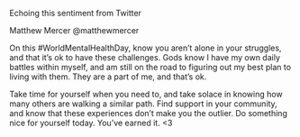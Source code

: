 Echoing this sentiment from Twitter

Matthew Mercer
@matthewmercer

On this #WorldMentalHealthDay, know you aren’t alone in your struggles, and that it’s ok to have these challenges. Gods know I have my own daily battles within myself, and am still on the road to figuring out my best plan to living with them. They are a part of me, and that’s ok.

Take time for yourself when you need to, and take solace in knowing how many others are walking a similar path. Find support in your community, and know that these experiences don’t make you the outlier. Do something nice for yourself today. You’ve earned it. <3
